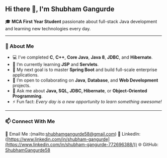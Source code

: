 ## Hi there 👋, I'm Shubham Gangurde  

🎓 **MCA First Year Student** passionate about full-stack Java development and learning new technologies every day.  

---

### 🌱 About Me  
- 💻 I’ve completed **C**, **C++**, **Core Java**, **Java 8**, **JDBC**, and **Hibernate**.  
- 🚀 I’m currently learning **JSP** and **Servlets**.  
- 🎯 My next goal is to master **Spring Boot** and build full-scale enterprise applications.  
- 🤝 I’m open to collaborating on **Java**, **Database**, and **Web Development** projects.  
- 💬 Ask me about **Java, SQL, JDBC, Hibernate**, or **Object-Oriented Programming**.  
- ⚡ Fun fact: *Every day is a new opportunity to learn something awesome!*  

---

### 📫 Connect With Me 
📧 Email Me :(mailto:shubhamgangurde58@gmail.com)
💼 LinkedIn: ([https://www.linkedin.com/in/shubham-gangurde](https://www.linkedin.com/in/shubham-gangurde-772696388/)) 
🌐 GitHub: [ShubhamGangurde58]([https://github.com/shubhamgangurde58]) 


